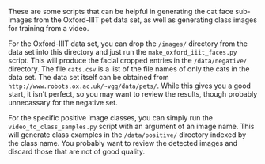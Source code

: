 These are some scripts that can be helpful in generating the cat
face sub-images from the Oxford-IIIT pet data set, as well as
generating class images for training from a video.  

For the Oxford-IIIT data set, you can drop the `/images/` directory
from the data set into this directory and just run the
`make_oxford_iiit_faces.py` script.  This will produce the 
facial cropped entries in the `/data/negative/`
directory.  The file `cats.csv` is a list of the file names
of only the cats in the data set.  The data set itself can be
obtained from `http://www.robots.ox.ac.uk/~vgg/data/pets/`.  While
this gives you a good start, it isn't perfect, so you may
want to review the results, though probably unnecassary for the
negative set.

For the specific positive image classes, you can simply 
run the `video_to_class_samples.py` script with an argument
of an image name.  This will generate class examples
in the `/data/positive/` directory indexed by the 
class name.  You probably want to review the detected images
and discard those that are not of good quality.

